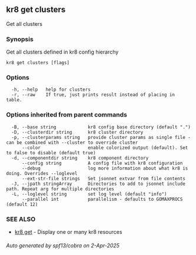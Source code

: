 ## kr8 get clusters

Get all clusters

### Synopsis

Get all clusters defined in kr8 config hierarchy

```
kr8 get clusters [flags]
```

### Options

```
  -h, --help   help for clusters
  -r, --raw    If true, just prints result instead of placing in table.
```

### Options inherited from parent commands

```
  -B, --base string            kr8 config base directory (default ".")
  -D, --clusterdir string      kr8 cluster directory
  -p, --clusterparams string   provide cluster params as single file - can be combined with --cluster to override cluster
      --color                  enable colorized output (default). Set to false to disable (default true)
  -d, --componentdir string    kr8 component directory
      --config string          A config file with kr8 configuration
      --debug                  log more information about what kr8 is doing. Overrides --loglevel
      --ext-str-file strings   Set jsonnet extvar from file contents
  -J, --jpath stringArray      Directories to add to jsonnet include path. Repeat arg for multiple directories
  -L, --loglevel string        set log level (default "info")
      --parallel int           parallelism - defaults to GOMAXPROCS (default 12)
```

### SEE ALSO

* [kr8 get](kr8_get.md)	 - Display one or many kr8 resources

###### Auto generated by spf13/cobra on 2-Apr-2025
